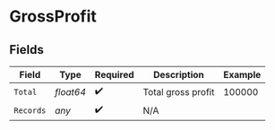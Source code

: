 # GrossProfit


## Fields

| Field              | Type               | Required           | Description        | Example            |
| ------------------ | ------------------ | ------------------ | ------------------ | ------------------ |
| `Total`            | *float64*          | :heavy_check_mark: | Total gross profit | 100000             |
| `Records`          | *any*              | :heavy_check_mark: | N/A                |                    |